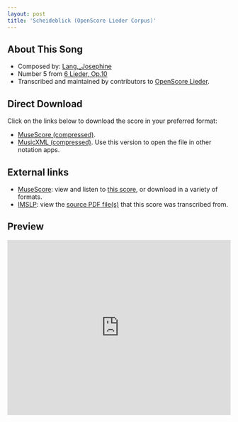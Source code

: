 ```yaml
---
layout: post
title: 'Scheideblick (OpenScore Lieder Corpus)'
---
```


## About This Song

- Composed by: [Lang,_Josephine](https://fourscoreandmore.org/openscore/lieder/Lang,_Josephine)
- Number 5 from [6 Lieder, Op.10](https://fourscoreandmore.org/openscore/lieder/Lang,_Josephine/6_Lieder,_Op.10)
- Transcribed and maintained by contributors to [OpenScore Lieder].

[OpenScore Lieder]: https://musescore.com/openscore-lieder-corpus

## Direct Download

Click on the links below to download the score in your preferred format:
- [MuseScore (compressed)](https://github.com/openscore/lieder/blob/main/scores/Lang,_Josephine/6_Lieder,_Op.10/5_Scheideblick/lc5002160.mscz?raw=true).
- [MusicXML (compressed)](https://github.com/openscore/lieder/blob/main/scores/Lang,_Josephine/6_Lieder,_Op.10/5_Scheideblick/lc5002160.mxl?raw=true). Use this version to open the file in other notation apps.

## External links

- [MuseScore]: view and listen to [this score][MuseScore], or download in a variety of formats.
- [IMSLP]: view the [source PDF file(s)][IMSLP] that this score was transcribed from.

[MuseScore]: https://musescore.com/score/5002160
[IMSLP]: https://imslp.org/wiki/Special:ReverseLookup/227283

## Preview

<iframe width="100%" height="394" src="https://musescore.com/openscore-lieder-corpus/scores/5002160/embed" frameborder="0" allowfullscreen allow="autoplay; fullscreen"></iframe>
